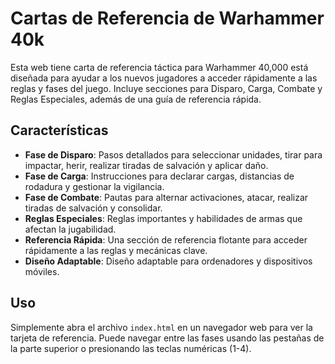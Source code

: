 # Cartas de Referencia de Warhammer 40k
Esta web tiene carta de referencia táctica para Warhammer 40,000 está diseñada para ayudar a los nuevos jugadores a acceder rápidamente a las reglas y fases del juego. Incluye secciones para Disparo, Carga, Combate y Reglas Especiales, además de una guía de referencia rápida.
## Características
- **Fase de Disparo**: Pasos detallados para seleccionar unidades, tirar para impactar, herir, realizar tiradas de salvación y aplicar daño.
- **Fase de Carga**: Instrucciones para declarar cargas, distancias de rodadura y gestionar la vigilancia.
- **Fase de Combate**: Pautas para alternar activaciones, atacar, realizar tiradas de salvación y consolidar.
- **Reglas Especiales**: Reglas importantes y habilidades de armas que afectan la jugabilidad.
- **Referencia Rápida**: Una sección de referencia flotante para acceder rápidamente a las reglas y mecánicas clave.
- **Diseño Adaptable**: Diseño adaptable para ordenadores y dispositivos móviles.

## Uso
Simplemente abra el archivo `index.html` en un navegador web para ver la tarjeta de referencia. Puede navegar entre las fases usando las pestañas de la parte superior o presionando las teclas numéricas (1-4).
